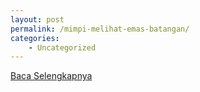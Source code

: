 ```yaml
---
layout: post
permalink: /mimpi-melihat-emas-batangan/
categories:
    - Uncategorized
---
```


[Baca Selengkapnya](/07)
